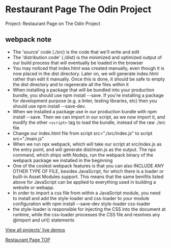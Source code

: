# Restaurant Page The Odin Project

Project: Restaurant Page on The Odin Project

## webpack note

- The 'source' code (./src) is the code that we'll write and edit
- The 'distribution code' (./dist) is the minimized and optimized output of our build process that will eventually be loaded in the browser
- You may noticed that index.html was created manually, even though it is now placed in the dist directory. Later on, we will generate index.html rather than edit it manually. Once this is done, it should be safe to empty the dist directory and to regenerate all the files within it
- When installing a package that will be bundled into your production bundle, you should use npm install --save. If you're installing a package for development purpose (e.g. a linter, testing libraries, etc) then you should use npm install --save-dev.
- When we installed a package use in our production bundle with npm install --save. Then we can import in our script, as we now import it, and modify the other `<script>` tag to load the bundle, instead of the raw ./src file
- Change our index.html file from script src="./src/index.js" to script src="./main.js"
- When we run npx webpack, which will take our script at src/index.js as the entry point, and will generate dist/main.js as the output. The npx command, which ships with Nodejs, run the webpack binary of the webpack package we installed in the beginning
- One of the coolest webpack features is that you can also INCLUDE ANY OTHER TYPE OF FILE, besides JavaScript, for which there is a loader or built-in Asset Modules support. This means that the same benifits listed above for JavaScript can be applied to everything used in building a website or webapp.
- In order to import a css file from within a JavaScript module, you need to install and add the style-loader and css-loader to your module configuration with npm install --save-dev style-loader css-loader
- the style-loader is responsible for injecting the CSS into the document at runtime, while the css-loader processes the CSS file and resolves any @import and url() statements

[View all projects' live demos](https://minhhoccode111.github.io/all-projects-live-demos/) 

[Restaurant Page TOP](https://minhhoccode111.github.io/restaurant-page-top/)
